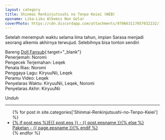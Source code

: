 ```yaml
---
layout: category
title: Shinmai Renkinjutsushi no Tenpo Keiei (WEB)
epsname: Lika-Liku Alkemis Non Gelar
coverPhoto: https://cdn.discordapp.com/attachments/970663117057032232/1028749977083723867/mpv-shot0150.jpg
---
```


Setelah menempuh waktu selama lima tahun, impian Sarasa menjadi seorang alkemis akhirnya terwujud.
Selebihnya bisa tonton sendiri

Bareng [Doll Fansub](https://www.perpusindo.info/user/Leqek){:target="_blank"}<br>
Penerjemah: Noromi<br>
Pengecek Terjemahan: Leqek<br>
Penata Rias: Noromi<br>
Penggaya Lagu: KiryuuNii, Leqek<br>
Peramu Video: Leqek<br>
Penyelaras Waktu: KiryuuNii, Leqek, Noromi<br>
Penyelaras Akhir: KiryuuNii<br>

Unduh

---
  <ul>
    {% for post in site.categories['Shinmai-Renkinjutsushi-no-Tenpo-Keiei'] %}
  <li><a href="{{ site.baseurl }}{{ post.url }}">{% if post.eps %}E{{ post.eps }} - {{ post.epsname }}{% else %} Paketan - {{ page.epsname }}{% endif %}</a></li>
  {% endfor %}
  </ul>